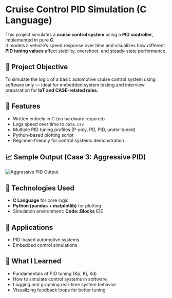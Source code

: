 # Cruise Control PID Simulation (C Language)

This project simulates a **cruise control system** using a **PID controller**, implemented in pure **C**.  
It models a vehicle’s speed response over time and visualizes how different **PID tuning values** affect stability, overshoot, and steady-state performance.

## 🚗 Project Objective
To simulate the logic of a basic automotive cruise control system using software only — ideal for embedded system testing and interview preparation for **IoT and CASE-related roles**.

## 📌 Features
- Written entirely in C (no hardware required)
- Logs speed over time to `data.csv`
- Multiple PID tuning profiles (P-only, PD, PID, under-tuned)
- Python-based plotting script
- Beginner-friendly for control systems demonstration


## 📈 Sample Output (Case 3: Aggressive PID)
![Aggressive PID Output](plots/case3_aggressive.png)

## 🧪 Technologies Used
- **C Language** for core logic
- **Python (pandas + matplotlib)** for plotting
- Simulation environment: **Code::Blocks** IDE

## 🎯 Applications
- PID-based automotive systems
- Embedded control simulations

## 🧠 What I Learned
- Fundamentals of PID tuning (Kp, Ki, Kd)
- How to simulate control systems in software
- Logging and graphing real-time system behavior
- Visualizing feedback loops for better tuning

